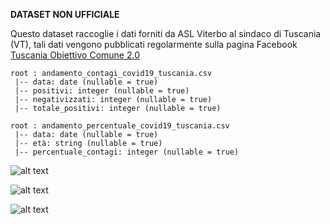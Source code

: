 <b>DATASET NON UFFICIALE</b>

Questo dataset raccoglie i dati forniti da ASL Viterbo al sindaco di Tuscania (VT), tali dati vengono pubblicati regolarmente sulla pagina Facebook [Tuscania Obiettivo Comune 2.0](https://www.facebook.com/obiettivocomune2.0)

```
root : andamento_contagi_covid19_tuscania.csv
 |-- data: date (nullable = true)
 |-- positivi: integer (nullable = true)
 |-- negativizzati: integer (nullable = true)
 |-- totale_positivi: integer (nullable = true)
```

```
root : andamento_percentuale_covid19_tuscania.csv
 |-- data: date (nullable = true)
 |-- età: string (nullable = true)
 |-- percentuale_contagi: integer (nullable = true)
```

![alt text](https://raw.githubusercontent.com/emanuele-tufarini-2/Tuscania-Covid19-Dataset/main/image/grafico_a_linee_media_mobile_04022022.png)

![alt text](https://raw.githubusercontent.com/emanuele-tufarini-2/Tuscania-Covid19-Dataset/main/image/grafico_ad_area_totale_positivi_media_mobile_04022022.png)

![alt text](https://raw.githubusercontent.com/emanuele-tufarini-2/Tuscania-Covid19-Dataset/main/image/grafico_a_torta_04022022.png)

